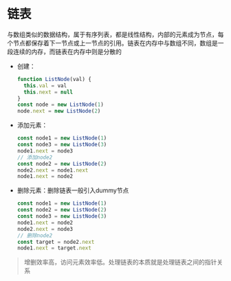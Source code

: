 # 链表

与数组类似的数据结构，属于有序列表，都是线性结构，内部的元素成为节点，每个节点都保存着下一节点或上一节点的引用。链表在内存中与数组不同，数组是一段连续的内存，而链表在内存中则是分散的

* 创建：

  ```javascript
  function ListNode(val) {
    this.val = val
    this.next = null
  }
  const node = new ListNode(1)
  node.next = new ListNode(2)
  ```

* 添加元素：

  ```javascript
  const node1 = new ListNode(1)
  const node3 = new ListNode(3)
  node1.next = node3
  // 添加node2
  const node2 = new ListNode(2)
  node2.next = node1.next
  node1.next = node2
  ```

* 删除元素：删除链表一般引入dummy节点

  ```javascript
  const node1 = new ListNode(1)
  const node2 = new ListNode(2)
  const node3 = new ListNode(3)
  node1.next = node2
  node2.next = node3
  // 删除node2
  const target = node2.next
  node1.next = target.next
  ```

> 增删效率高，访问元素效率低。处理链表的本质就是处理链表之间的指针关系
